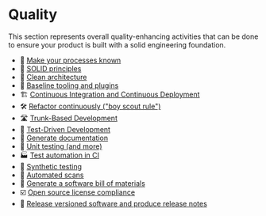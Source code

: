 # Quality

This section represents overall quality-enhancing activities that can be done to ensure your product is built with a solid engineering foundation.

- 📝 [Make your processes known](quality/make-your-processes-known.md)
- 🧱 [SOLID principles](quality/solid-principles.md)
- 🛁 [Clean architecture](quality/clean-architecture.md)
- 🧰 [Baseline tooling and plugins](quality/baseline-tooling-and-plugins.md)
- 🏗️ [Continuous Integration and Continuous Deployment](quality/continuous-integration-and-continuous-deployment.md)
- 🛠️ [Refactor continuously ("boy scout rule")](quality/refactor-continuously-boy-scout-rule.md)
- 🛣️ [Trunk-Based Development](quality/trunk-based-development.md)
- 🥼 [Test-Driven Development](quality/test-driven-development.md)
- 📜 [Generate documentation](quality/generate-documentation.md)
- 🧪 [Unit testing (and more)](quality/unit-testing-and-more.md)
- 🏭 [Test automation in CI](quality/test-automation-in-ci.md)
- 🤖 [Synthetic testing](quality/synthetic-testing.md)
- 🔁 [Automated scans](quality/automated-scans.md)
- 🧾 [Generate a software bill of materials](quality/generate-a-software-bill-of-materials.md)
- ☑️ [Open source license compliance](quality/open-source-license-compliance.md)
- 📝 [Release versioned software and produce release notes](quality/release-versioned-software-and-produce-release-notes.md)
